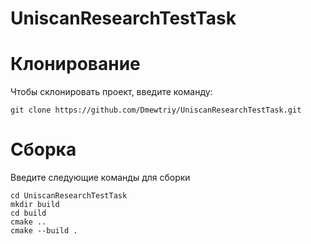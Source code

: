 # UniscanResearchTestTask

# Клонирование
Чтобы склонировать проект, введите команду:
```
git clone https://github.com/Dmewtriy/UniscanResearchTestTask.git
```

# Сборка
Введите следующие команды для сборки
```
cd UniscanResearchTestTask
mkdir build
cd build
cmake ..
cmake --build .
```
